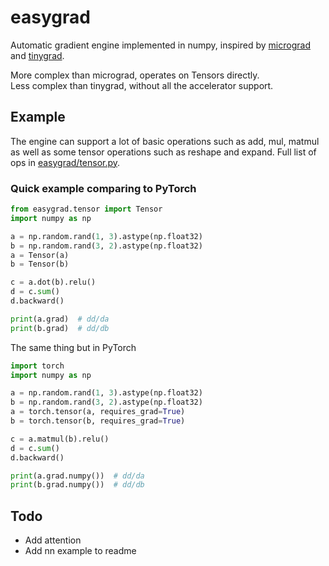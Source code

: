 # easygrad
Automatic gradient engine implemented in numpy, inspired by [micrograd](https://github.com/karpathy/micrograd) and [tinygrad](https://github.com/tinygrad/tinygrad).

More complex than micrograd, operates on Tensors directly. <br>
Less complex than tinygrad, without all the accelerator support.

## Example
The engine can support a lot of basic operations such as add, mul, matmul as well as some tensor operations such as reshape and expand. Full list of ops in [easygrad/tensor.py](easygrad/tensor.py).

### Quick example comparing to PyTorch
```python
from easygrad.tensor import Tensor
import numpy as np

a = np.random.rand(1, 3).astype(np.float32)
b = np.random.rand(3, 2).astype(np.float32)
a = Tensor(a)
b = Tensor(b)

c = a.dot(b).relu()
d = c.sum()
d.backward()

print(a.grad)  # dd/da
print(b.grad)  # dd/db
```

The same thing but in PyTorch
```python
import torch
import numpy as np

a = np.random.rand(1, 3).astype(np.float32)
b = np.random.rand(3, 2).astype(np.float32)
a = torch.tensor(a, requires_grad=True)
b = torch.tensor(b, requires_grad=True)

c = a.matmul(b).relu()
d = c.sum()
d.backward()

print(a.grad.numpy())  # dd/da
print(b.grad.numpy())  # dd/db
```

## Todo
- Add attention
- Add nn example to readme
